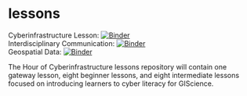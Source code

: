 # lessons

Cyberinfrastructure Lesson: [![Binder](https://mybinder.org/badge_logo.svg)](https://mybinder.org/v2/gh/mohsen-gis/test/master?filepath=beginner-lessons/cyberinfrastructure/Welcome.ipynb) <br/>
Interdisciplinary Communication: [![Binder](https://mybinder.org/badge_logo.svg)](https://mybinder.org/v2/gh/mohsen-gis/test/master?filepath=beginner-lessons/interdisciplinary-communication/Welcome.ipynb)<br/>
Geospatial Data: [![Binder](https://mybinder.org/badge_logo.svg)](https://mybinder.org/v2/gh/mohsen-gis/test/master?filepath=beginner-lessons/geospatial-data/Welcome.ipynb)<br/>

The Hour of Cyberinfrastructure lessons repository will contain one gateway lesson, eight beginner lessons, and eight intermediate lessons focused on introducing learners to cyber literacy for GIScience.
